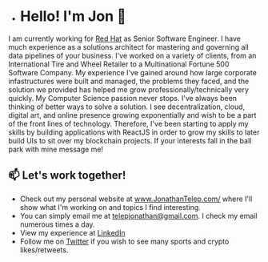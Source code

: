 - # Hello! I'm Jon 👋 
I am currently working for <a href="https://www.redhat.com/en">Red Hat</a> as Senior Software Engineer. I have much experience as a solutions architect for mastering and governing all data pipelines of your business. I've worked on a variety of clients, from an International Tire and Wheel Retailer to a Multinational Fortune 500 Software Company. My experience I've gained around how large corporate infastructures were built and managed, the problems they faced, and the solution we provided has helped me grow professionally/technically very quickly. My Computer Science passion never stops. I've always been thinking of better ways to solve a solution. I see decentralization, cloud, digital art, and online presence growing exponentially and wish to be a part of the front lines of technology. Therefore, I've been starting to apply my skills by building applications with ReactJS in order to grow my skills to later build UIs to sit over my blockchain projects. If your interests fall in the ball park with mine message me!

## 📫 Let's work together!
- Check out my personal website at www.JonathanTelep.com/ where I'll show what I'm working on and topics I find interesting.
- You can simply email me at telepjonathan@gmail.com. I check my email numerous times a day.
- View my experience at <a href="https://www.linkedin.com/in/jonathan-telep-576750115/">LinkedIn</a>
- Follow me on <a href="https://twitter.com/telep_io">Twitter</a> if you wish to see many sports and crypto likes/retweets.

